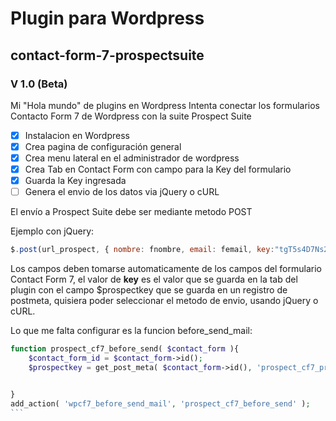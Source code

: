 # Plugin para Wordpress
## contact-form-7-prospectsuite
### V 1.0 (Beta)

Mi "Hola mundo" de plugins en Wordpress
Intenta conectar los formularios Contacto Form 7 de Wordpress con la suite Prospect Suite

- [x] Instalacion en Wordpress
- [x] Crea pagina de configuración general
- [x] Crea menu lateral en el administrador de wordpress
- [x] Crea Tab en Contact Form con campo para la Key del formulario
- [x] Guarda la Key ingresada
- [ ] Genera el envio de los datos via jQuery o cURL

El envío a Prospect Suite debe ser mediante metodo POST

Ejemplo con jQuery:
```javascript
$.post(url_prospect, { nombre: fnombre, email: femail, key:"tgT5s4D7Ns25" });
```

Los campos deben tomarse automaticamente de los campos del formulario Contact Form 7, el valor de **key** es el valor que se guarda en la tab del plugin con el campo $prospectkey que se guarda en un registro de postmeta, quisiera poder seleccionar el metodo de envio, usando jQuery o cURL.

Lo que me falta configurar es la funcion before_send_mail:

````php
function prospect_cf7_before_send( $contact_form ){
	$contact_form_id = $contact_form->id();
	$prospectkey = get_post_meta( $contact_form->id(), 'prospect_cf7_prospectkey', true );


}
add_action( 'wpcf7_before_send_mail', 'prospect_cf7_before_send' );
```
